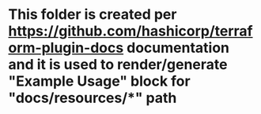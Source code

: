 # This folder is created per https://github.com/hashicorp/terraform-plugin-docs documentation and it is used to render/generate "Example Usage" block for "docs/resources/*" path
